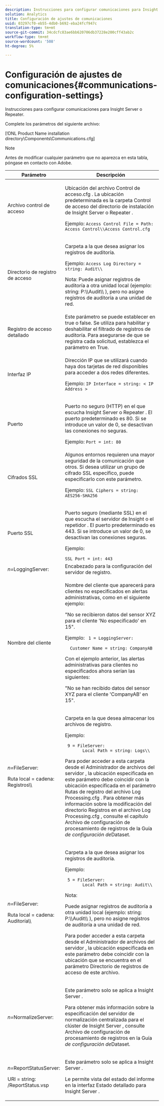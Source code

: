 ```yaml
---
description: Instrucciones para configurar comunicaciones para Insight Server o Repeater.
solution: Analytics
title: Configuración de ajustes de comunicaciones
uuid: 03297cf0-eb55-4db0-b692-eba24fcf947c
translation-type: tm+mt
source-git-commit: 34cdcfc83ae6bb620706db37228e200cff43ab2c
workflow-type: tm+mt
source-wordcount: '508'
ht-degree: 5%

---
```



# Configuración de ajustes de comunicaciones{#communications-configuration-settings}

Instrucciones para configurar comunicaciones para Insight Server o Repeater.

Complete los parámetros del siguiente archivo:

[!DNL Product Name installation directory\Components\Communications.cfg]

>[!NOTE]
>
>Antes de modificar cualquier parámetro que no aparezca en esta tabla, póngase en contacto con Adobe.

<table id="table_C87F1150E53548F484A8C0CFE91F1079"> 
 <thead> 
  <tr> 
   <th colname="col1" class="entry"> Parámetro </th> 
   <th colname="col2" class="entry"> Descripción </th> 
  </tr> 
 </thead>
 <tbody> 
  <tr> 
   <td colname="col1"> Archivo control de acceso </td> 
   <td colname="col2"> <p>Ubicación del <span class="filepath"> archivo Control de acceso.cfg </span> . La ubicación predeterminada es la <span class="filepath"> carpeta Control de acceso </span> del directorio de instalación de <span class="keyword"> Insight Server </span> o <span class="wintitle"> Repeater </span> . </p> <p>Ejemplo: <code>Access Control File = Path: Access Control\\Access Control.cfg</code> </p> </td> 
  </tr> 
  <tr> 
   <td colname="col1"> Directorio de registro de acceso </td> 
   <td colname="col2"> <p>Carpeta a la que desea asignar los registros de auditoría. </p> <p>Ejemplo: <code>Access Log Directory = string: Audit\\</code> </p> <p> <p>Nota:  Puede asignar registros de auditoría a otra unidad local (ejemplo: <span class="filepath"> string: P:\\Audit\\ </span>), pero no asigne registros de auditoría a una unidad de red. </p> </p> </td> 
  </tr> 
  <tr> 
   <td colname="col1"> Registro de acceso detallado </td> 
   <td colname="col2"> Este parámetro se puede establecer en true o false. Se utiliza para habilitar y deshabilitar el filtrado de registros de auditoría. Para asegurarse de que se registra cada solicitud, establezca el parámetro en True. </td> 
  </tr> 
  <tr> 
   <td colname="col1"> Interfaz IP </td> 
   <td colname="col2"> <p>Dirección IP que se utilizará cuando haya dos tarjetas de red disponibles para acceder a dos redes diferentes. </p> <p>Ejemplo: <code>IP Interface = string: &lt; IP Address &gt;</code> </p> </td> 
  </tr> 
  <tr> 
   <td colname="col1"> Puerto </td> 
   <td colname="col2"> <p>Puerto no seguro (HTTP) en el que escucha <span class="keyword"> Insight Server </span> o <span class="wintitle"> Repeater </span> . El puerto predeterminado es 80. Si se introduce un valor de 0, se desactivan las conexiones no seguras. </p> <p>Ejemplo: <code>Port = int: 80</code> </p> </td> 
  </tr> 
  <tr> 
   <td colname="col1"> Cifrados SSL </td> 
   <td colname="col2"> Algunos entornos requieren una mayor seguridad de la comunicación que otros. Si desea utilizar un grupo de cifrado SSL específico, puede especificarlo con este parámetro. <p>Ejemplo: <code>SSL Ciphers = string: AES256-SHA256</code> </p> </td> 
  </tr> 
  <tr> 
   <td colname="col1"> Puerto SSL </td> 
   <td colname="col2"> <p>Puerto seguro (mediante SSL) en el que escucha el servidor de <span class="keyword"> Insight </span> o el <span class="wintitle"> repetidor </span> . El puerto predeterminado es 443. Si se introduce un valor de 0, se desactivan las conexiones seguras. </p> <p>Ejemplo: <span class="filepath"></span> </p> <code>SSL Port = int: 443</code> </td> 
  </tr> 
  <tr> 
   <td colname="col1"> <i>n=</i>LoggingServer: </td> 
   <td colname="col2"> Encabezado para la configuración del servidor de registro. </td> 
  </tr> 
  <tr> 
   <td colname="col1"> Nombre del cliente </td> 
   <td colname="col2"> <p>Nombre del cliente que aparecerá para clientes no especificados en alertas administrativas, como en el siguiente ejemplo: </p> <p>"No se recibieron datos del sensor XYZ para el cliente 'No especificado' en 15". </p> <p>Ejemplo: <code> 1&nbsp;=&nbsp;LoggingServer:&nbsp; 
      &nbsp;&nbsp;Customer&nbsp;Name&nbsp;=&nbsp;string:&nbsp;CompanyAB </code> </p> <p>Con el ejemplo anterior, las alertas administrativas para clientes no especificados ahora serían las siguientes: </p> <p>"No se han recibido datos del sensor XYZ para el cliente 'CompanyAB' en 15". </p> </td> 
  </tr> 
  <tr> 
   <td colname="col1"> <p> <i>n=</i>FileServer: </p> <p> Ruta local = cadena: Registros\\ </p> </td> 
   <td colname="col2"> <p>Carpeta en la que desea almacenar los archivos de registro. </p> <p>Ejemplo: </p> <code> 9&nbsp;=&nbsp;FileServer:&nbsp; 
     &nbsp;&nbsp;Local&nbsp;Path&nbsp;=&nbsp;string:&nbsp;Logs\\ </code> <p>Para poder acceder a esta carpeta desde el Administrador de archivos del <span class="wintitle"> servidor </span>, la ubicación especificada en este parámetro debe coincidir con la ubicación especificada en el parámetro Rutas de registro del <span class="filepath"> archivo Log Processing.cfg </span> . Para obtener más información sobre la modificación del directorio Registros en el archivo <span class="filepath"> Log Processing.cfg </span> , consulte el capítulo Archivo de configuración de procesamiento de registros de la Guía <i>de configuración de</i>Dataset. </p> </td> 
  </tr> 
  <tr> 
   <td colname="col1"> <p> <i>n=</i>FileServer: </p> <p> Ruta local = cadena: Auditoría\\ </p> </td> 
   <td colname="col2"> <p>Carpeta a la que desea asignar los registros de auditoría. </p> <p>Ejemplo: </p> <code> 5&nbsp;=&nbsp;FileServer:&nbsp; 
     &nbsp;&nbsp;Local&nbsp;Path&nbsp;=&nbsp;string:&nbsp;Audit\\ </code> <p>Nota:  <p>Puede asignar registros de auditoría a otra unidad local (ejemplo: <span class="filepath"> string: P:\\Audit\\ </span>), pero no asigne registros de auditoría a una unidad de red. </p> <p>Para poder acceder a esta carpeta desde el Administrador de archivos del <span class="wintitle"> servidor </span>, la ubicación especificada en este parámetro debe coincidir con la ubicación que se encuentra en el parámetro Directorio de registros de acceso de este archivo. </p> </p> </td> 
  </tr> 
  <tr> 
   <td colname="col1"> <i>n=</i>NormalizeServer: </td> 
   <td colname="col2"> <p>Este parámetro solo se aplica a <span class="keyword"> Insight Server </span>. </p> <p>Para obtener más información sobre la especificación del servidor de normalización centralizada para el clúster de <span class="keyword"> Insight Server </span> , consulte Archivo de configuración de procesamiento de registros en la Guía <i>de configuración de</i>Dataset. </p> </td> 
  </tr> 
  <tr> 
   <td colname="col1"> <p> <i>n=</i>ReportStatusServer: </p> <p> URI = string: /ReportStatus.vsp </p> </td> 
   <td colname="col2"> <p>Este parámetro solo se aplica a <span class="keyword"> Insight Server </span>. </p> <p>Le permite vista del <span class="keyword"> estado del </span> informe en la interfaz Estado detallado para <span class="keyword"> Insight Server </span>. </p> </td> 
  </tr> 
 </tbody> 
</table>
